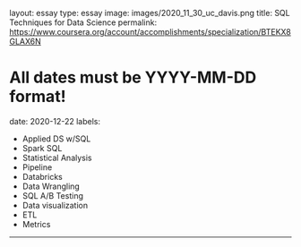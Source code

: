 layout: essay
type: essay
image: images/2020_11_30_uc_davis.png
title: SQL Techniques for Data Science
permalink: https://www.coursera.org/account/accomplishments/specialization/BTEKX8GLAX6N
# All dates must be YYYY-MM-DD format!
date: 2020-12-22
labels:
- Applied DS w/SQL
- Spark SQL
- Statistical Analysis
- Pipeline
- Databricks
- Data Wrangling
- SQL A/B Testing 
- Data visualization
- ETL
- Metrics
---
